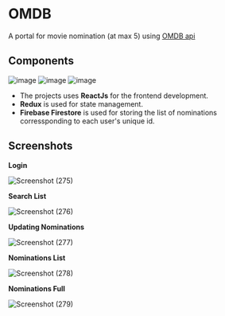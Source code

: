 # OMDB

A portal for movie nomination (at max 5) using [OMDB api](http://www.omdbapi.com/)

## Components

![image](https://user-images.githubusercontent.com/36294722/92783862-c35c4d80-f3c3-11ea-850a-3565395fba17.png)
![image](https://user-images.githubusercontent.com/36294722/92784149-01f20800-f3c4-11ea-8a5c-d6833fefa155.png)
![image](https://user-images.githubusercontent.com/36294722/92784269-24842100-f3c4-11ea-9f8f-661e0130f870.png)

* The projects uses **ReactJs** for the frontend development.
* **Redux** is used for state management.
* **Firebase Firestore** is used for storing the list of nominations corressponding to each user's unique id.

## Screenshots

**Login**

![Screenshot (275)](https://user-images.githubusercontent.com/36294722/92784570-51383880-f3c4-11ea-8a87-9a6ac2166e68.png)

**Search List**

![Screenshot (276)](https://user-images.githubusercontent.com/36294722/92784577-5301fc00-f3c4-11ea-8ee1-a707d5261a26.png)

**Updating Nominations**

![Screenshot (277)](https://user-images.githubusercontent.com/36294722/92784583-54332900-f3c4-11ea-81f7-02ba3e50f538.png)

**Nominations List**

![Screenshot (278)](https://user-images.githubusercontent.com/36294722/92784587-54cbbf80-f3c4-11ea-8d09-01748236e5a3.png)

**Nominations Full**

![Screenshot (279)](https://user-images.githubusercontent.com/36294722/92784592-54cbbf80-f3c4-11ea-9287-d1b4e3174cf0.png)

